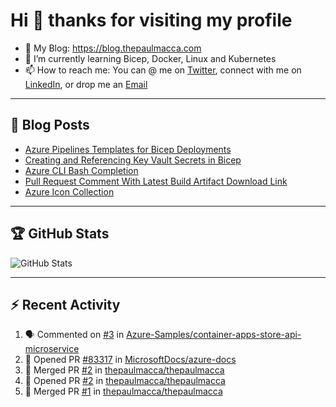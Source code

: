 # Hi 👋 thanks for visiting my profile

- 💬 My Blog: <https://blog.thepaulmacca.com>
- 🌱 I’m currently learning Bicep, Docker, Linux and Kubernetes
- 📫 How to reach me: You can @ me on [Twitter](https://twitter.com/thepaulmacca), connect with me on [LinkedIn](https://www.linkedin.com/in/thepaulmacca/), or drop me an [Email](mailto:pm@thepaulmacca.com)

---

## :blue_book: Blog Posts
<!-- BLOG-POST-LIST:START -->
- [Azure Pipelines Templates for Bicep Deployments](https://blog.thepaulmacca.com/azure-pipelines-templates-for-bicep-deployments/)
- [Creating and Referencing Key Vault Secrets in Bicep](https://blog.thepaulmacca.com/creating-and-referencing-key-vault-secrets-in-bicep/)
- [Azure CLI Bash Completion](https://blog.thepaulmacca.com/azure-cli-bash-completion/)
- [Pull Request Comment With Latest Build Artifact Download Link](https://blog.thepaulmacca.com/pull-request-comment-with-latest-build-artifact-download-link/)
- [Azure Icon Collection](https://blog.thepaulmacca.com/azure-icon-collection/)
<!-- BLOG-POST-LIST:END -->

---

## :trophy: GitHub Stats

![GitHub Stats](https://github-readme-stats.vercel.app/api?username=thepaulmacca&count_private=true&show_icons=true&theme=dark)

---

## :zap: Recent Activity

<!--START_SECTION:activity-->
1. 🗣 Commented on [#3](https://github.com/Azure-Samples/container-apps-store-api-microservice/issues/3) in [Azure-Samples/container-apps-store-api-microservice](https://github.com/Azure-Samples/container-apps-store-api-microservice)
2. 💪 Opened PR [#83317](https://github.com/MicrosoftDocs/azure-docs/pull/83317) in [MicrosoftDocs/azure-docs](https://github.com/MicrosoftDocs/azure-docs)
3. 🎉 Merged PR [#2](https://github.com/thepaulmacca/thepaulmacca/pull/2) in [thepaulmacca/thepaulmacca](https://github.com/thepaulmacca/thepaulmacca)
4. 💪 Opened PR [#2](https://github.com/thepaulmacca/thepaulmacca/pull/2) in [thepaulmacca/thepaulmacca](https://github.com/thepaulmacca/thepaulmacca)
5. 🎉 Merged PR [#1](https://github.com/thepaulmacca/thepaulmacca/pull/1) in [thepaulmacca/thepaulmacca](https://github.com/thepaulmacca/thepaulmacca)
<!--END_SECTION:activity-->
